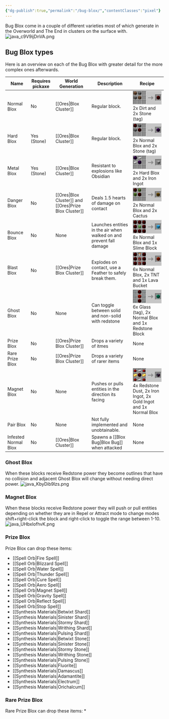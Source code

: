```yaml
---
{"dg-publish":true,"permalink":"/bug-blox/","contentClasses":"pixel"}
---
```


Bug Blox come in a couple of different varieties most of which generate in the Overworld and The End in clusters on the surface with. ![java_c9V9ijDnVA.png](/img/user/java_c9V9ijDnVA.png)

## Bug Blox types
Here is an overview on each of the Bug Blox with greater detail for the more complex ones afterwards.

| Name                 | Requires pickaxe | World Generation                                        | Description                                                         | Recipe                                                                                                                                                                                                 |
| -------------------- | ---------------- | ------------------------------------------------------- | ------------------------------------------------------------------- | ------------------------------------------------------------------------------------------------------------------------------------------------------------------------------------------------------ |
| Normal Blox          | No               | [[Ores\|Blox Cluster]]                                  | Regular block.                                                      | ![recipe\|500](https://raw.githubusercontent.com/Wehavecookies56/kingdom-keys-wiki/refs/heads/main/images/normal_blox_recipe.png)<br> 2x Dirt and 2x Stone (tag)                                       |
| Hard Blox            | Yes (Stone)      | [[Ores\|Blox Cluster]]                                  | Regular block.                                                      | ![recipe\|300](https://raw.githubusercontent.com/Wehavecookies56/kingdom-keys-wiki/refs/heads/main/images/hard_blox_recipe.png)<br>2x Normal Blox and 2x Stone (tag)                                   |
| Metal Blox           | Yes (Stone)      | [[Ores\|Blox Cluster]]                                  | Resistant to explosions like Obsidian                               | ![recipe\|300](https://raw.githubusercontent.com/Wehavecookies56/kingdom-keys-wiki/refs/heads/main/images/metal_blox_recipe.png)<br>2x Hard Blox and 2x Iron Ingot                                     |
| Danger Blox          | No               | [[Ores\|Blox Cluster]] and [[Ores\|Prize Blox Cluster]] | Deals 1.5 hearts of damage on contact                               | ![recipe\|300](https://raw.githubusercontent.com/Wehavecookies56/kingdom-keys-wiki/refs/heads/main/images/danger_blox_recipe.png)<br>2x Normal Blox and 2x Cactus                                      |
| Bounce Blox          | No               | None                                                    | Launches entities in the air when walked on and prevent fall damage | ![recipe\|300](https://raw.githubusercontent.com/Wehavecookies56/kingdom-keys-wiki/refs/heads/main/images/bounce_blox_recipe.png)<br>8x Normal Blox and 1x Slime Block                                 |
| Blast Blox           | No               | [[Ores\|Prize Blox Cluster]]                            | Explodes on contact, use a Feather to safely break them.            | ![recipe\|300](https://raw.githubusercontent.com/Wehavecookies56/kingdom-keys-wiki/refs/heads/main/images/blast_blox_recipe.png)<br>6x Normal Blox, 2x TNT and 1x Lava Bucket                          |
| Ghost Blox           | No               | None                                                    | Can toggle between solid and non-solid with redstone                | ![recipe\|300](https://raw.githubusercontent.com/Wehavecookies56/kingdom-keys-wiki/refs/heads/main/images/ghost_blox_recipe.png)<br>6x Glass (tag), 2x Normal Blox and 1x Redstone Block               |
| Prize Blox           | No               | [[Ores\|Prize Blox Cluster]]                            | Drops a variety of itmes                                            | None                                                                                                                                                                                                   |
| Rare Prize Blox      | No               | [[Ores\|Prize Blox Cluster]]                            | Drops a variety of rarer items                                      | None                                                                                                                                                                                                   |
| Magnet Blox          | No               | None                                                    | Pushes or pulls entities in the direction its facing                | ![recipe\|300](https://raw.githubusercontent.com/Wehavecookies56/kingdom-keys-wiki/refs/heads/main/images/magnet_blox_recipe.png)<br>4x Redstone Dust, 2x Iron Ingot, 2x Gold Ingot and 1x Normal Blox |
| Pair Blox            | No               | None                                                    | Not fully implemented and unobtainable.                             | None                                                                                                                                                                                                   |
| Infested Normal Blox | No               | [[Ores\|Blox Cluster]]                                  | Spawns a [[Blox Bug\|Blox Bug]] when attacked                                 | None                                                                                                                                                                                                   |
### Ghost Blox
When these blocks receive Redstone power they become outlines that have no collision and adjacent Ghost Blox will change without needing direct power.
![java_KbyDib9lzs.png](/img/user/java_KbyDib9lzs.png)

### Magnet Blox
When these blocks receive Redstone power they will push or pull entities depending on whether they are in Repel or Attract mode to change modes shift+right-click the block and right-click to toggle the range between 1-10.
![java_UHbxlofhvK.png](/img/user/java_UHbxlofhvK.png)

### Prize Blox
Prize Blox can drop these items:
* [[Spell Orb\|Fire Spell]]
* [[Spell Orb\|Blizzard Spell]]
* [[Spell Orb\|Water Spell]]
* [[Spell Orb\|Thunder Spell]]
* [[Spell Orb\|Cure Spell]]
* [[Spell Orb\|Aero Spell]]
* [[Spell Orb\|Magnet Spell]]
* [[Spell Orb\|Gravity Spell]]
* [[Spell Orb\|Reflect Spell]]
* [[Spell Orb\|Stop Spell]]
* [[Synthesis Materials\|Betwixt Shard]]
* [[Synthesis Materials\|Sinister Shard]]
* [[Synthesis Materials\|Stormy Shard]]
* [[Synthesis Materials\|Writhing Shard]]
* [[Synthesis Materials\|Pulsing Shard]]
* [[Synthesis Materials\|Betwixt Stone]]
* [[Synthesis Materials\|Sinister Stone]]
* [[Synthesis Materials\|Stormy Stone]]
* [[Synthesis Materials\|Writhing Stone]]
* [[Synthesis Materials\|Pulsing Stone]]
* [[Synthesis Materials\|Fluorite]]
* [[Synthesis Materials\|Damascus]]
* [[Synthesis Materials\|Adamantite]]
* [[Synthesis Materials\|Electrum]]
* [[Synthesis Materials\|Orichalcum]]

### Rare Prize Blox
Rare Prize Blox can drop these items:
* 

